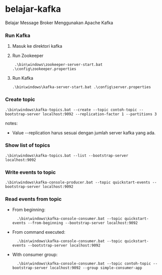 # belajar-kafka
Belajar Message Broker Menggunakan Apache Kafka

### Run Kafka

1. Masuk ke direktori kafka
2. Run Zookeeper

        .\bin\windows\zookeeper-server-start.bat .\config\zookeeper.properties

3.  Run Kafka

        .\bin\windows\kafka-server-start.bat .\config\server.properties

### Create topic 

    .\bin\windows\kafka-topics.bat --create --topic contoh-topic --bootstrap-server localhost:9092 --replication-factor 1 --partitions 3

notes:
    
- Value --replication harus sesuai dengan jumlah server kafka yang ada.


### Show list of topics

    .\bin\windows\kafka-topics.bat --list --bootstrap-server localhost:9092


### Write events to topic

    .\bin\windows\kafka-console-producer.bat --topic quickstart-events --bootstrap-server localhost:9092


### Read events from topic

- From beginning:

        .\bin\windows\kafka-console-consumer.bat --topic quickstart-events --from-beginning --bootstrap-server localhost:9092

- From command executed:

        .\bin\windows\kafka-console-consumer.bat --topic quickstart-events --bootstrap-server localhost:9092

- With consumer group:

        .\bin\windows\kafka-console-consumer.bat --topic contoh-topic --bootstrap-server localhost:9092 --group simple-consumer-app